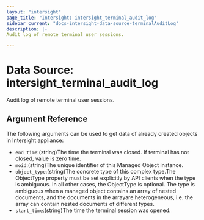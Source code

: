 ```yaml
---
layout: "intersight"
page_title: "Intersight: intersight_terminal_audit_log"
sidebar_current: "docs-intersight-data-source-terminalAuditLog"
description: |-
Audit log of remote terminal user sessions.

---
```


# Data Source: intersight_terminal_audit_log
Audit log of remote terminal user sessions.

## Argument Reference
The following arguments can be used to get data of already created objects in Intersight appliance:
* `end_time`:(string)The time the terminal was closed. If terminal has not closed, value is zero time.
* `moid`:(string)The unique identifier of this Managed Object instance.
* `object_type`:(string)The concrete type of this complex type.The ObjectType property must be set explicitly by API clients when the type is ambiguous. In all other cases, the ObjectType is optional. The type is ambiguous when a managed object contains an array of nested documents, and the documents in the arrayare heterogeneous, i.e. the array can contain nested documents of different types.
* `start_time`:(string)The time the terminal session was opened.
